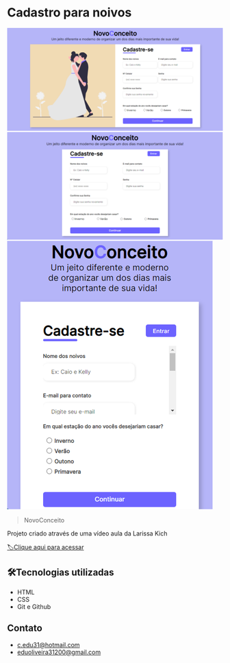 # Cadastro para noivos

![preview](./.github/projeto.png)
![preview](./.github/projeto2.png)
![preview](./.github/projeto3.png)

> NovoConceito

Projeto criado através de uma vídeo aula da Larissa Kich

[🏷️Clique aqui para acessar]()

## 🛠️Tecnologias  utilizadas

- HTML 
- CSS
- Git e Github

## Contato
- c.edu31@hotmail.com
- eduoliveira31200@gmail.com